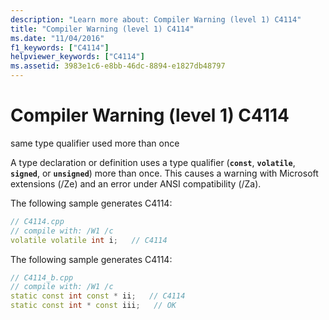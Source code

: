```yaml
---
description: "Learn more about: Compiler Warning (level 1) C4114"
title: "Compiler Warning (level 1) C4114"
ms.date: "11/04/2016"
f1_keywords: ["C4114"]
helpviewer_keywords: ["C4114"]
ms.assetid: 3983e1c6-e8bb-46dc-8894-e1827db48797
---
```

# Compiler Warning (level 1) C4114

same type qualifier used more than once

A type declaration or definition uses a type qualifier (**`const`**, **`volatile`**, **`signed`**, or **`unsigned`**) more than once. This causes a warning with Microsoft extensions (/Ze) and an error under ANSI compatibility (/Za).

The following sample generates C4114:

```cpp
// C4114.cpp
// compile with: /W1 /c
volatile volatile int i;   // C4114
```

The following sample generates C4114:

```cpp
// C4114_b.cpp
// compile with: /W1 /c
static const int const * ii;   // C4114
static const int * const iii;   // OK
```
